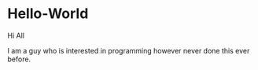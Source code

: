 # Hello-World

Hi All

I am a guy who is interested in programming however never done this ever before.
